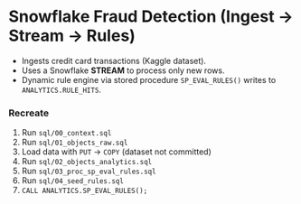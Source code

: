﻿
# Snowflake Fraud Detection (Ingest → Stream → Rules)

- Ingests credit card transactions (Kaggle dataset).
- Uses a Snowflake **STREAM** to process only new rows.
- Dynamic rule engine via stored procedure `SP_EVAL_RULES()` writes to `ANALYTICS.RULE_HITS`.

### Recreate

1. Run `sql/00_context.sql`
2. Run `sql/01_objects_raw.sql`
3. Load data with `PUT` → `COPY` (dataset not committed)
4. Run `sql/02_objects_analytics.sql`
5. Run `sql/03_proc_sp_eval_rules.sql`
6. Run `sql/04_seed_rules.sql`
7. `CALL ANALYTICS.SP_EVAL_RULES();`

